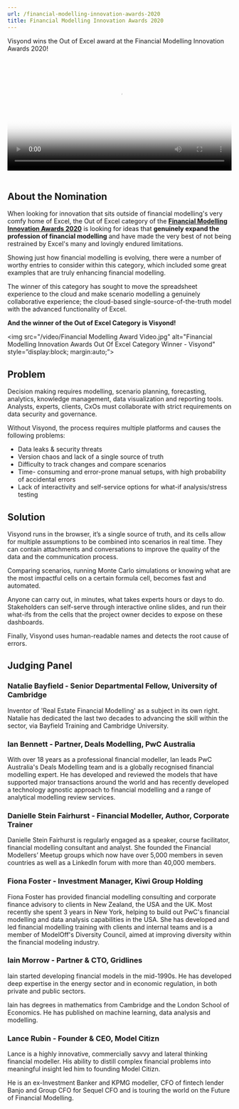 ```yaml
---
url: /financial-modelling-innovation-awards-2020
title: Financial Modelling Innovation Awards 2020
---
```

Visyond wins the Out of Excel award at the Financial Modelling Innovation Awards 2020!

<video style="width: 100%; height: auto;" poster="/video/Financial Modelling Award Video.jpg" controls="" controlslist="nodownload noremoteplayback" playsinline="">
<source src="/video/Financial Modelling Award Video.mp4" type="video/mp4; codecs=&quot;avc1.4D401E, mp4a.40.2&quot;">
</video>
<br><br>

## About the Nomination

When looking for innovation that sits outside of financial modelling's very comfy home of Excel, the Out of Excel category of the [**Financial Modelling Innovation Awards 2020**](https://www.financialmodellingawards.com/) is looking for ideas that **genuinely expand the profession of financial modelling** and have made the very best of not being restrained by Excel's many and lovingly endured limitations.

Showing just how financial modelling is evolving, there were a number of worthy entries to consider within this category, which included some great examples that are truly enhancing financial modelling.

The winner of this category has sought to move the spreadsheet experience to the cloud and make scenario modelling a genuinely collaborative experience; the cloud-based single-source-of-the-truth model with the advanced functionality of Excel.

**And the winner of the Out of Excel Category is Visyond!**

<img src="/video/Financial Modelling Award Video.jpg" alt="Financial Modelling Innovation Awards Out Of Excel Category Winner - Visyond" style=”display:block; margin:auto;”>

## Problem

Decision making requires modelling, scenario planning, forecasting, analytics, knowledge management, data visualization and reporting tools. Analysts, experts, clients, CxOs must collaborate with strict requirements on data security and governance. 

Without Visyond, the process requires multiple platforms and causes the following problems:

* Data leaks & security threats
* Version chaos and lack of a single source of truth
* Difficulty to track changes and compare scenarios
* Time- consuming and error-prone manual setups, with high probability of accidental errors
* Lack of interactivity and self-service options for what-if analysis/stress testing

## Solution

Visyond runs in the browser, it’s a single source of truth, and its cells allow for multiple assumptions to be combined into scenarios in real time. They can contain attachments and conversations to improve the quality of the data and the communication process.

Comparing scenarios, running Monte Carlo simulations or knowing what are the most impactful cells on a certain formula cell, becomes fast and automated.

Anyone can carry out, in minutes, what takes experts hours or days to do. Stakeholders can self-serve through interactive online slides, and run their what-ifs from the cells that the project owner decides to expose on these dashboards.

Finally, Visyond uses human-readable names and detects the root cause of errors.

## Judging Panel

### Natalie Bayfield - Senior Departmental Fellow, University of Cambridge

Inventor of 'Real Estate Financial Modelling' as a subject in its own right. Natalie has dedicated the last two decades to advancing the skill within the sector, via Bayfield Training and Cambridge University.

### Ian Bennett - Partner, Deals Modelling, PwC Australia

With over 18 years as a professional financial modeller, Ian leads PwC Australia's Deals Modelling team and is a globally recognised financial modelling expert. He has developed and reviewed the models that have supported major transactions around the world and has recently developed a technology agnostic approach to financial modelling and a range of analytical modelling review services.

### Danielle Stein Fairhurst - Financial Modeller, Author, Corporate Trainer

Danielle Stein Fairhurst is regularly engaged as a speaker, course facilitator, financial modelling consultant and analyst. She founded the Financial Modellers’ Meetup groups which now have over 5,000 members in seven countries as well as a LinkedIn forum with more than 40,000 members.

### Fiona Foster - Investment Manager, Kiwi Group Holding

Fiona Foster has provided financial modelling consulting and corporate finance advisory to clients in New Zealand, the USA and the UK. Most recently she spent 3 years in New York, helping to build out PwC's financial modelling and data analysis capabilities in the USA. She has developed and led financial modelling training with clients and internal teams and is a member of ModelOff's Diversity Council, aimed at improving diversity within the financial modeling industry.

### Iain Morrow - Partner & CTO, Gridlines

Iain started developing financial models in the mid-1990s. He has developed deep expertise in the energy sector and in economic regulation, in both private and public sectors.

Iain has degrees in mathematics from Cambridge and the London School of Economics. He has published on machine learning, data analysis and modelling.

### Lance Rubin - Founder & CEO, Model Citizn

Lance is a highly innovative, commercially savvy and lateral thinking financial modeller. His ability to distill complex financial problems into meaningful insight led him to founding Model Citizn.

He is an ex-Investment Banker and KPMG modeller, CFO of fintech lender Banjo and Group CFO for Sequel CFO and is touring the world on the Future of Financial Modelling.

<br><br>
